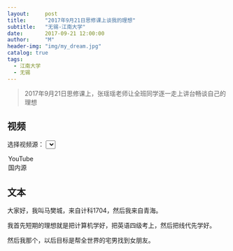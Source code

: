 ```yaml
---
layout:     post
title:      "2017年9月21日思修课上谈我的理想"
subtitle:   "无锡-江南大学"
date:       2017-09-21 12:00:00
author:     "M"
header-img: "img/my_dream.jpg"
catalog: true
tags:
  - 江南大学
  - 无锡
---
```



> 2017年9月21日思修课上，张瑶瑶老师让全班同学逐一走上讲台畅谈自己的理想

## 视频

<!-- 选择视频源 -->
<label for="video-source-1">选择视频源：</label>
<select id="video-source-1" onchange="changeVideoSource_1('video-container-1')">
  <option value="youtube">YouTube</option>
  <option value="bilibili">国内源</option>
</select>

<!-- 显示视频 -->
<div id="video-container-1"></div>

<script>
function changeVideoSource_1() {
  var videoSource = document.getElementById("video-source-1").value;
  var videoContainer = document.getElementById("video-container-1");

  // 清空视频容器
  videoContainer.innerHTML = "";

  if (videoSource === "youtube") {
    // 添加YouTube视频
    videoContainer.innerHTML = '<iframe width="560" height="315" src="https://www.youtube.com/embed/Uit5w7bHB3w?si=KoRzC5xdmZklck08" title="YouTube video player" frameborder="0" allow="accelerometer; autoplay; clipboard-write; encrypted-media; gyroscope; picture-in-picture; web-share" referrerpolicy="strict-origin-when-cross-origin" allowfullscreen></iframe>';
  } else if (videoSource === "bilibili") {
    // 添加Bilibili视频
    videoContainer.innerHTML = '<a href="http://47.93.29.116/videos/34%20%E9%A9%AC%E6%A8%8A%E5%9F%8E.mp4" target="_blank" rel="noopener noreferrer">点击这里观看视频</a>';;
  }
}

// 默认显示YouTube视频
changeVideoSource_1();
</script>

## 文本
大家好，我叫马樊城，来自计科1704，然后我来自青海。  

我首先短期的理想就是把计算机学好，把英语四级考上，然后把线代先学好。  

然后我那个，以后目标是帮全世界的宅男找到女朋友。  
